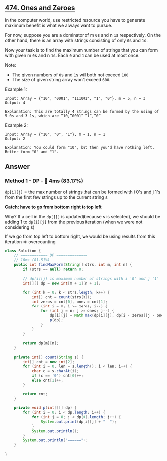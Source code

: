 ## [474. Ones and Zeroes](https://leetcode.com/problems/ones-and-zeroes/)

In the computer world, use restricted resource you have to generate maximum benefit is what we always want to pursue.

For now, suppose you are a dominator of m `0`s and n `1`s respectively. On the other hand, there is an array with strings consisting of only `0`s and `1`s.

Now your task is to find the maximum number of strings that you can form with given m `0`s and n `1`s. Each `0` and `1` can be used at most once.

Note:

- The given numbers of `0`s and `1`s will both not exceed `100`
- The size of given string array won't exceed `600`.
 

Example 1:
```
Input: Array = {"10", "0001", "111001", "1", "0"}, m = 5, n = 3
Output: 4

Explanation: This are totally 4 strings can be formed by the using of 5 0s and 3 1s, which are “10,”0001”,”1”,”0”
``` 

Example 2:
```
Input: Array = {"10", "0", "1"}, m = 1, n = 1
Output: 2

Explanation: You could form "10", but then you'd have nothing left. Better form "0" and "1".
```

## Answer
### Method 1 - DP - :rabbit: 4ms (83.17%)
 `dp[i][j]` = the max number of strings that can be formed with i 0's and j 1's from the first few strings up to the current string s
 
 **Catch: have to go from bottom right to top left**
 
 Why? If a cell in the `dp[][]` is updated(because s is selected), we should be adding 1 to `dp[i][j]` from the previous iteration (when we were not considering s)
 
 If we go from top left to bottom right, we would be using results from this iteration => overcounting
```java
class Solution {
    // ============ DP ==============
    // 10ms (81.51%)
    public int findMaxForm(String[] strs, int m, int n) {
        if (strs == null) return 0;
        
        // dp[i][j] is maximum number of strings with i '0' and j '1'
        int[][] dp = new int[m + 1][n + 1];
        
        for (int k = 0; k < strs.length; k++) {
            int[] cnt = count(strs[k]);
            int zeros = cnt[0], ones = cnt[1];
            for (int i = m; i >= zeros; i--) {
                for (int j = n; j >= ones; j--) {
                    dp[i][j] = Math.max(dp[i][j], dp[i - zeros][j - ones] + 1);
                    p(dp);
                }   
            }
        }
        
        return dp[m][n];
    }
    
    private int[] count(String s) {
        int[] cnt = new int[2];
        for (int i = 0, len = s.length(); i < len; i++) {
            char c = s.charAt(i);
            if (c == '0') cnt[0]++;
            else cnt[1]++;
        }
        
        return cnt;
    }
    
    private void p(int[][] dp) {
        for (int i = 0; i < dp.length; i++) {
            for (int j = 0; j < dp[0].length; j++) {
                System.out.print(dp[i][j] + "  ");
            }
            System.out.println();
        }
        System.out.println("======");
    }
    
}
```
